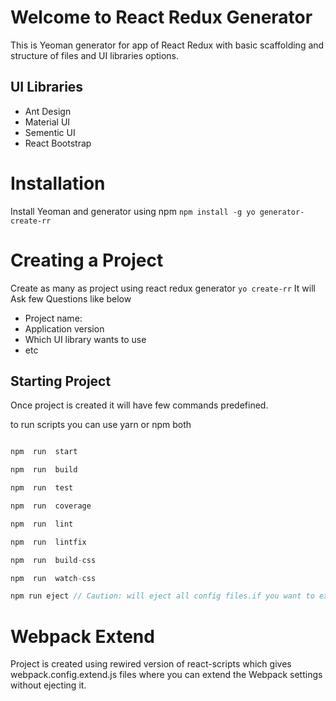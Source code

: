 # Welcome to React Redux Generator

This is Yeoman generator for app of React Redux with basic scaffolding and structure of files and UI libraries options.

## UI Libraries

 - Ant Design
 - Material UI
 - Sementic UI
 - React Bootstrap

# Installation

Install Yeoman and generator using npm
`
npm install -g yo generator-create-rr
`

# Creating a Project

Create as many as project using react redux generator
`
yo create-rr
`
It will Ask few Questions like below

 - Project name:
 - Application version
 - Which UI library wants to use
 - etc

## Starting Project
Once project is created it will have few commands predefined.

to run scripts you can use yarn or npm both
```javascript

npm  run  start

npm  run  build

npm  run  test

npm  run  coverage

npm  run  lint

npm  run  lintfix

npm  run  build-css

npm  run  watch-css

npm run eject // Caution: will eject all config files.if you want to exclude react-scripts  

```

# Webpack Extend
Project is created using rewired version of react-scripts which gives webpack.config.extend.js files where you can extend the Webpack settings without ejecting it.
